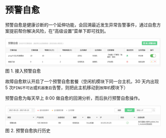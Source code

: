 #  预警自愈

预警自愈是健康诊断的一个延伸功能，会回溯最近发生异常告警事件，通过自愈方案提前帮你解决风险，在“高级设置”菜单下即可找到。

![](media/14955236702912.jpg)
图 1. 接入预警自愈

故障自愈默认开启了一个预警自愈套餐（空闲机模块下同一台主机，30 天内出现 5 次`PING不可达`或`机器重启`告警，则把此主机移动到`故障机`模块下）

预警自愈为每天早上 8:00 做自愈的回溯分析，而后执行预警自愈操作。

![](media/14955091745764.jpg)
图 2. 预警自愈执行历史

